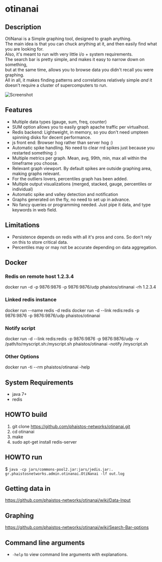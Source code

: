 # otinanai #

## Description ##
OtiNanai is a Simple graphing tool, designed to graph anything.  
The main idea is that you can chuck anything at it, and then easily find what you are looking for.  
Also, it's meant to run with very little i/o + system requirements.  
The search bar is pretty simple, and makes it easy to narrow down on something,  
but at the same time, allows you to browse data you didn't recall you were graphing.  
All in all, it makes finding patterns and correlations relatively simple *and* it doesn't require a cluster of supercomputers to run.

![Screenshot](https://cloud.githubusercontent.com/assets/12841643/14060371/558c2ecc-f36b-11e5-82ca-8339aa412688.png)

## Features ##
+ Multiple data types (gauge, sum, freq, counter)
+ SUM option allows you to easily graph apache traffic per virtualhost.
+ Redis backend: Lightweight, in memory, so you don't need umpteen spinning disks for decent performance.
+ js front end: Browser hog rather than server hog :)
+ Automatic spike handling. No need to clear rrd spikes just because you restarted something :)
+ Multiple metrics per graph. Mean, avg, 99th, min, max all within the timeframe you choose.
+ Relevant graph viewport. By default spikes are outside graphing area, making graphs relevant.
+ For the outliers lovers, percentiles graph has been added.
+ Multiple output visualizations (merged, stacked, gauge, percentiles or individual)
+ Automatic spike and valley detection and notification
+ Graphs generated on the fly, no need to set up in advance.
+ No fancy queries or programming needed. Just pipe it data, and type keywords in web field.

## Limitations ##
+ Persistence depends on redis with all it's pros and cons. So don't rely on this to store critical data.
+ Percentiles may or may not be accurate depending on data aggregation.

## Docker ##
### Redis on remote host 1.2.3.4 ###
docker run -d -p 9876:9876 -p 9876:9876/udp phaistos/otinanai -rh 1.2.3.4

### Linked redis instance ###
docker run --name redis -d redis
docker run -d --link redis:redis -p 9876:9876 -p 9876:9876/udp phaistos/otinanai

### Notify script ###
docker run -d --link redis:redis -p 9876:9876 -p 9876:9876/udp -v /path/to/myscript.sh:/myscript.sh phaistos/otinanai -notify /myscript.sh

### Other Options ###
docker run -ti --rm phaistos/otinanai -help

## System Requirements ##
+ java 7+
+ redis

## HOWTO build ##
1. git clone https://github.com/phaistos-networks/otinanai.git
2. cd otinanai
3. make
4. sudo apt-get install redis-server

## HOWTO run ##
$ `java -cp jars/commons-pool2.jar:jars/jedis.jar:. gr.phaistosnetworks.admin.otinanai.OtiNanai -lf out.log`

## Getting data in ##
<https://github.com/phaistos-networks/otinanai/wiki/Data-Input>

## Graphing ##
<https://github.com/phaistos-networks/otinanai/wiki/Search-Bar-options>


## Command line arguments ##
* `-help` to view command line arguments with explanations.
